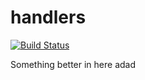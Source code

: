 # handlers

[![Build Status](https://travis-ci.org/atomisthqa/handlers.svg?branch=master)](https://travis-ci.org/atomisthqa/handlers)

Something better in here
adad
